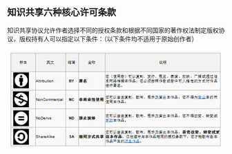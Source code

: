 ## 知识共享六种核心许可条款

知识共享协议允许作者选择不同的授权条款和根据不同国家的著作权法制定版权协议，版权持有人可以指定以下条件：（以下条件均不适用于原始创作者）

![0](../assets/execution/knowledge_core_rule/00.jpg)
